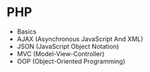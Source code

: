 # PHP
- Basics
- AJAX (Asynchronous JavaScript And XML)
- JSON (JavaScript Object Notation)
- MVC (Model-View-Controller)
- OOP (Object-Oriented Programming)
